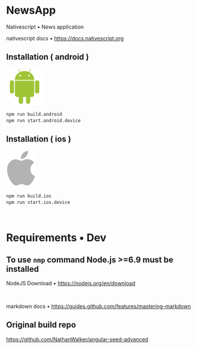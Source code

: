 # NewsApp
Nativescript • News application

nativescript docs • https://docs.nativescript.org

## Installation ( android )
![Android](./docs_src/img/android.png)
```bash
npm run build.android
npm run start.android.device
```

## Installation ( ios )
![IOS](./docs_src/img/ios.png)
```bash
npm run build.ios
npm run start.ios.device
```

<br/>

# Requirements • Dev

## To use `nmp` command Node.js >=6.9 must be installed
NodeJS Download • https://nodejs.org/en/download

<br/>

markdown docs • https://guides.github.com/features/mastering-markdown

## Original build repo
https://github.com/NathanWalker/angular-seed-advanced
